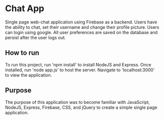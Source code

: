 # Chat App

Single page web-chat application using Firebase as a backend. Users have the ability to chat, set their username and change their profile picture. Users can login using google. All user preferences are saved on the database and persist after the user logs out.

## How to run

To run this project, run 'npm install' to install NodeJS and Express. Once installed, run 'node app.js' to host the server. Navigate to 'localhost:3000' to view the application.

## Purpose
The purpose of this application was to become familiar with JavaScript, NodeJS, Express, Firebase, CSS, and jQuery to create a simple single page application. 
